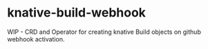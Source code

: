 # knative-build-webhook

WIP - CRD and Operator for creating knative Build objects on github webhook activation.
